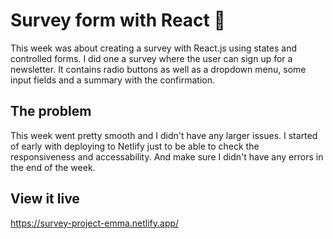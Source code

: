# Survey form with React 🍋

This week was about creating a survey with React.js using states and controlled forms. I did one a survey where the user can sign up for a newsletter. It contains radio buttons as well as a dropdown menu, some input fields and a summary with the confirmation.

## The problem

This week went pretty smooth and I didn't have any larger issues. I started of early with deploying to Netlify just to be able to check the responsiveness and accessability. And make sure I didn't have any errors in the end of the week.

## View it live

https://survey-project-emma.netlify.app/

